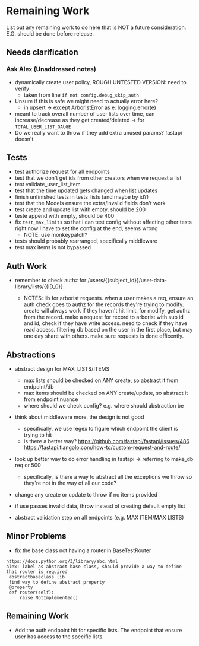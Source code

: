 # Remaining Work

List out any remaining work to do here that is NOT a future consideration.
E.G. should be done before release. 


## Needs clarification

### Ask Alex (Unaddressed notes)
- dynamically create user policy, ROUGH UNTESTED VERSION: need to verify
  - taken from line `if not config.debug_skip_auth`
- Unsure if this is safe we might need to actually error here?
  - in upsert -> except ArboristError as e: logging.error(e)  
- meant to track overall number of user lists over time, can increase/decrease 
as they get created/deleted -> for `TOTAL_USER_LIST_GAUGE`
- Do we really want to throw if they add extra unused params? fastapi doesn't


## Tests

-  test authorize request for all endpoints 
-  test that we don't get ids from other creators when we request a list
- test validate_user_list_item
-  test that the time updated gets changed when list updates
- finish unfinished tests in tests_lists (and maybe by id?)
- test that the Models ensure the extra/invalid fields don't work
- test create and update list with empty, should be 200
- teste append with empty, should be 400
- fix `test_max_limits` so that i can test config without affecting other tests
  right now I have to set the config at the end, seems wrong
  - NOTE: use monkeypatch?
- tests should probably rearranged, specifically middleware
- test max items is not bypassed

## Auth Work
-  remember to check authz for /users/{{subject_id}}/user-data-library/lists/{{ID_0}} 

   - NOTES: lib for arborist requests. when a user makes a req, ensure an auth check goes to authz for
  the records they're trying to modify.
  create will always work if they haven't hit limit.
  for modify, get authz from the record.
  make a request for record to arborist with sub id and id, check if they have write access.
  need to check if they have read access.
  filtering db based on the user in the first place, but may one day share with others.
  make sure requests is done efficently.


## Abstractions
-  abstract design for MAX_LISTS/ITEMS
    - max lists should be checked on ANY create, so abstract it from endpoint/db 
    - max items should be checked on ANY create/update, so abstract it from endpoint nuance
    - where should we check config? e.g. where should abstraction be

- think about middleware more, the design is not good
  - specifically, we use regex to figure which endpoint the client is trying to hit
  - is there a better way? 
https://github.com/fastapi/fastapi/issues/486
https://fastapi.tiangolo.com/how-to/custom-request-and-route/

- look up better way to do error handling in fastapi 
   -> referring to make_db req or 500
    - specifically, is there a way to abstract all the exceptions we throw so they're not 
    in the way of all our code?
- change any create or update to throw if no items provided
- if use passes invalid data, throw instead of creating default empty list
- abstract validation step on all endpoints (e.g. MAX ITEM/MAX LISTS)


## Minor Problems
-  fix the base class not having a router in BaseTestRouter
```NOTES: 
https://docs.python.org/3/library/abc.html
alex: label as abstract base class, should provide a way to define that router is required
 abstractbaseclass lib
 find way to define abstract property
 @property
 def router(self):
     raise NotImplemented()
```

## Remaining Work

- Add the auth endpoint hit for specific lists. The endpoint that ensure user has access to
  the specific lists.